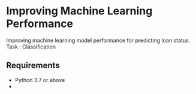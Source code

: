 # Improving Machine Learning Performance

Improving machine learning model performance for predicting loan status. 
Task : Classification

## Requirements
* Python 3.7 or above
*

